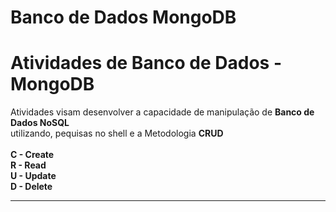 # Banco de Dados MongoDB

<h1>Atividades de Banco de Dados - MongoDB</h1>

<p>Atividades visam desenvolver a capacidade de manipulação de <b>Banco de Dados NoSQL</b> <br>
utilizando, pequisas no shell e a Metodologia <b>CRUD</b><br><br>
<b>C - Create<br>
R - Read <br>
U - Update <br>
D - Delete <br>
</p>
<hr>
